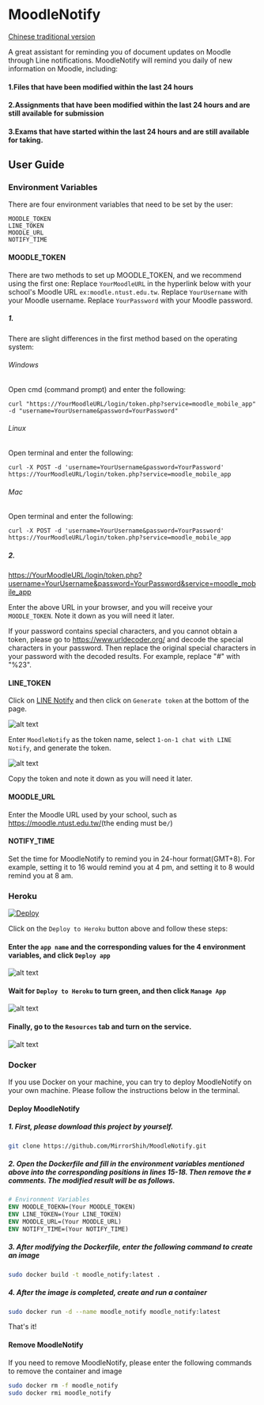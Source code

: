 # MoodleNotify

[Chinese traditional version](README-zh_TW.md)

A great assistant for reminding you of document updates on Moodle through Line notifications.
MoodleNotify will remind you daily of new information on Moodle, including:

#### 1.Files that have been modified within the last 24 hours

#### 2.Assignments that have been modified within the last 24 hours and are still available for submission

#### 3.Exams that have started within the last 24 hours and are still available for taking.

## User Guide

### Environment Variables

There are four environment variables that need to be set by the user:
```
MOODLE_TOKEN
LINE_TOKEN
MOODLE_URL
NOTIFY_TIME
```

#### MOODLE_TOKEN
There are two methods to set up MOODLE_TOKEN, and we recommend using the first one:
Replace `YourMoodleURL` in the hyperlink below with your school's Moodle URL `ex:moodle.ntust.edu.tw`.
Replace `YourUsername` with your Moodle username.
Replace `YourPassword` with your Moodle password.

##### 1. 

There are slight differences in the first method based on the operating system:

###### Windows  

Open cmd (command prompt) and enter the following:
```
curl "https://YourMoodleURL/login/token.php?service=moodle_mobile_app" -d "username=YourUsername&password=YourPassword"
```

###### Linux  

Open terminal and enter the following:
```
curl -X POST -d 'username=YourUsername&password=YourPassword' https://YourMoodleURL/login/token.php?service=moodle_mobile_app
```

###### Mac

Open terminal and enter the following:
```
curl -X POST -d 'username=YourUsername&password=YourPassword' https://YourMoodleURL/login/token.php?service=moodle_mobile_app
```

##### 2.

<https://YourMoodleURL/login/token.php?username=YourUsername&password=YourPassword&service=moodle_mobile_app>

Enter the above URL in your browser, and you will receive your `MOODLE_TOKEN`. Note it down as you will need it later.

If your password contains special characters, and you cannot obtain a token, 
please go to https://www.urldecoder.org/ and decode the special characters in your password. 
Then replace the original special characters in your password with the decoded results. For example, 
replace "#" with "%23".

#### LINE_TOKEN

Click on [LINE Notify](https://notify-bot.line.me/my/) and then click on `Generate token` at the bottom of the page.

![alt text](assets/Line_token.png)

Enter `MoodleNotify` as the token name, select `1-on-1 chat with LINE Notify`, and generate the token.

![alt text](assets/Line_token_settings.png)

Copy the token and note it down as you will need it later.

#### MOODLE_URL

Enter the Moodle URL used by your school, such as <https://moodle.ntust.edu.tw/>(the ending must be`/`)

#### NOTIFY_TIME

Set the time for MoodleNotify to remind you in 24-hour format(GMT+8). For example, setting it to 16 would remind you at 4 pm, and setting it to 8 would remind you at 8 am.

### Heroku

[![Deploy](https://www.herokucdn.com/deploy/button.svg)](https://heroku.com/deploy)

Click on the `Deploy to Heroku` button above and follow these steps:

#### Enter the `app name` and the corresponding values for the 4 environment variables, and click `Deploy app`

![alt text](assets/heroku_deploy.png)

#### Wait for `Deploy to Heroku` to turn green, and then click `Manage App`

![alt text](assets/manage.png)

#### Finally, go to the `Resources` tab and turn on the service.

![alt text](assets/resources.png)

### Docker

If you use Docker on your machine, you can try to deploy MoodleNotify on your own machine. 
Please follow the instructions below in the terminal.

#### Deploy MoodleNotify

##### 1. First, please download this project by yourself.
```bash
git clone https://github.com/MirrorShih/MoodleNotify.git
```

##### 2. Open the Dockerfile and fill in the environment variables mentioned above into the corresponding positions in lines 15-18. Then remove the `#` comments. The modified result will be as follows.
```dockerfile
# Environment Variables
ENV MOODLE_TOEKN=(Your MOODLE_TOKEN)
ENV LINE_TOKEN=(Your LINE_TOKEN)
ENV MOODLE_URL=(Your MOODLE_URL)
ENV NOTIFY_TIME=(Your NOTIFY_TIME)
```

##### 3. After modifying the Dockerfile, enter the following command to create an image
```bash
sudo docker build -t moodle_notify:latest .
```

##### 4. After the image is completed, create and run a container
```bash
sudo docker run -d --name moodle_notify moodle_notify:latest
```

That's it!

#### Remove MoodleNotify

If you need to remove MoodleNotify, please enter the following commands to remove the container and image
```bash
sudo docker rm -f moodle_notify
sudo docker rmi moodle_notify
```
